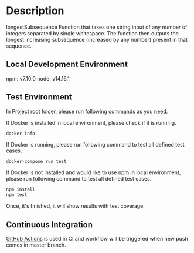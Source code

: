 # Description
longestSubsequence Function that takes one string input of any number of integers separated by single whitespace. The function then outputs the longest increasing subsequence (increased by any number) present in that sequence.

## Local Development Environment
npm: v7.10.0
node: v14.16.1

## Test Environment
In Project root folder, please run following commands as you need.

If Docker is installed in local environment, please check if it is running.
```
docker info
```
If Docker is running, please run following command to test all defined test cases.
```
docker-compose run test
```

If Docker is not installed and would like to use npm in local environment, please run following command to test all defined test cases.
```sh
npm install
npm test
```

Once, it's finished, it will show results with test coverage.

## Continuous Integration
[GitHub Actions](https://docs.github.com/en/free-pro-team@latest/actions) is used in CI and workflow will be triggered when new push comes in master branch.